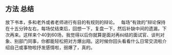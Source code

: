 ## 方法 总结
放下书本，多和老外或者老师进行有目的有规则的辩论。
 
每场“有效的”辩论保持在十五分钟左右，每场仗结束后，回想一下，复盘一下，然后补缺中间的遗漏，下次再来。这样来个40到60场，我觉得以后你就算是面对再纠结的面试官、谈判对象、别部门同事，你都能轻松把对方爆出翔。这时候你回头看看什么日常交流啦介绍自己或事物啦抒发感情啦，弱爆了，真的。